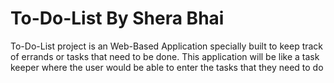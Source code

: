 # To-Do-List By Shera Bhai
To-Do-List project is an Web-Based Application specially built to keep track of errands or tasks that need to be done. This application will be like a task keeper where the user would be able to enter the tasks that they need to do
